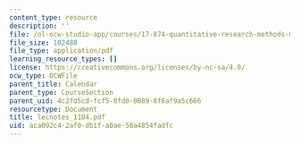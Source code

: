 ```yaml
---
content_type: resource
description: ''
file: /ol-ocw-studio-app/courses/17-874-quantitative-research-methods-multivariate-spring-2004/aca092c42af0db1fa0ae58a4854fadfc_lecnotes_1104.pdf
file_size: 102488
file_type: application/pdf
learning_resource_types: []
license: https://creativecommons.org/licenses/by-nc-sa/4.0/
ocw_type: OCWFile
parent_title: Calendar
parent_type: CourseSection
parent_uid: 4c2fd5cd-fcf5-8fd0-0089-8f6af9a5c666
resourcetype: Document
title: lecnotes_1104.pdf
uid: aca092c4-2af0-db1f-a0ae-58a4854fadfc
---
```

